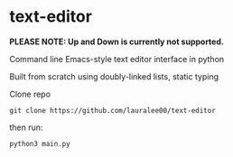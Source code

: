 # text-editor

**PLEASE NOTE: Up and Down is currently not supported.**



Command line Emacs-style text editor interface in python

Built from scratch using doubly-linked lists, static typing

Clone repo 

```
git clone https://github.com/lauralee00/text-editor
```

then run:

```
python3 main.py
```
